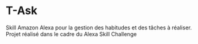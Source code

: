 # T-Ask
Skill Amazon Alexa pour la gestion des habitudes et des tâches à réaliser. Projet réalisé dans le cadre du Alexa Skill Challenge
